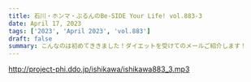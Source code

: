 ```yaml
---
title: 石川・ホンマ・ぶるんのBe-SIDE Your Life! vol.883-3
date: April 17, 2023
tags: ['2023', 'April 2023', 'vol.883']
draft: false
summary: こんなのは初めてききました！ダイエットを受けてのメールご紹介します！
---
```


http://project-phi.ddo.jp/ishikawa/ishikawa883_3.mp3
